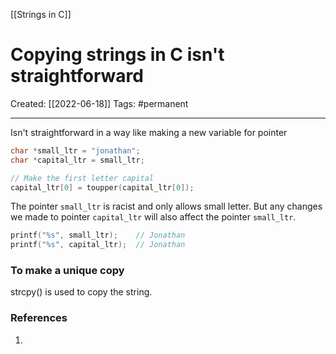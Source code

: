[[Strings in C]]

# Copying strings in C isn't straightforward
Created:  [[2022-06-18]]
Tags: #permanent 

---
Isn't straightforward in a way like making a new variable for pointer
```C
char *small_ltr = "jonathan";
char *capital_ltr = small_ltr;

// Make the first letter capital
capital_ltr[0] = toupper(capital_ltr[0]);
```
The pointer `small_ltr` is racist and only allows small letter. But any changes we made to pointer `capital_ltr` will also affect the  pointer `small_ltr`.  
```C
printf("%s", small_ltr);    // Jonathan
printf("%s", capital_ltr);  // Jonathan
```


### To make a unique copy
strcpy() is used to copy the string.















### References
1. 